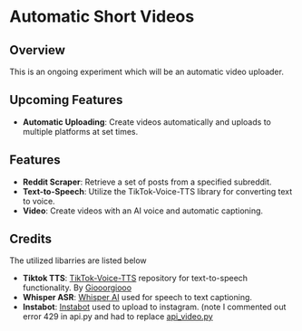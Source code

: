 # Automatic Short Videos

## Overview

This is an ongoing experiment which will be an automatic video uploader. 

## Upcoming Features

- **Automatic Uploading**: Create videos automatically and uploads to multiple platforms at set times.

## Features

- **Reddit Scraper**: Retrieve a set of posts from a specified subreddit.
- **Text-to-Speech**: Utilize the TikTok-Voice-TTS library for converting text to voice.
- **Video**: Create videos with an AI voice and automatic captioning.

## Credits
The utilized libarries are listed below
- **Tiktok TTS**: [TikTok-Voice-TTS](https://github.com/Giooorgiooo/TikTok-Voice-TTS) repository for text-to-speech functionality. By  [Giooorgiooo](https://github.com/Giooorgiooo) 
- **Whisper ASR**: [Whisper AI](https://openai.com/research/whisper) used for speech to text captioning.
- **Instabot**: [Instabot](https://pypi.org/project/instabot/) used to upload to instagram. (note I commented out error 429 in api.py and had to replace [api_video.py](https://github.com/ohld/igbot/blob/ad75eb86beacc5fe11ae5321caa8482e00f782d3/instabot/api/api_video.py)

